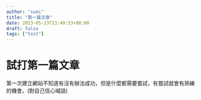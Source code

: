 ```yaml
---
author: "sumi"
title: "第一篇文章"
date: 2023-05-23T13:49:53+08:00
draft: false
tags: ["test"]
---
```


# 試打第一篇文章

第一次建立網站不知道有沒有辦法成功，但是什麼都需要嘗試，有嘗試就會有熟練的機會。(對自己信心喊話)

